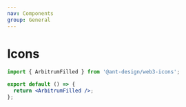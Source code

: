 ```yaml
---
nav: Components
group: General
---
```


# Icons

```jsx
import { ArbitrumFilled } from '@ant-design/web3-icons';

export default () => {
  return <ArbitrumFilled />;
};
```
